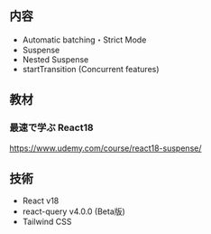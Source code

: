 ## 内容

- Automatic batching・Strict Mode
- Suspense
- Nested Suspense
- startTransition (Concurrent features)

## 教材 
### 最速で学ぶ React18
https://www.udemy.com/course/react18-suspense/

## 技術

- React v18
- react-query v4.0.0 (Beta版)
- Tailwind CSS
